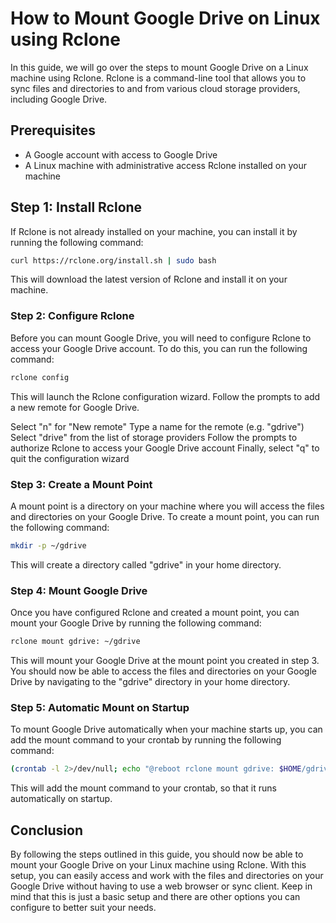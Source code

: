 # How to Mount Google Drive on Linux using Rclone #
In this guide, we will go over the steps to mount Google Drive on a Linux machine using Rclone. Rclone is a command-line tool that allows you to sync files and directories to and from various cloud storage providers, including Google Drive.

## Prerequisites ##
* A Google account with access to Google Drive
* A Linux machine with administrative access
Rclone installed on your machine
## Step 1: Install Rclone
If Rclone is not already installed on your machine, you can install it by running the following command:

```bash
curl https://rclone.org/install.sh | sudo bash
```
This will download the latest version of Rclone and install it on your machine.

### Step 2: Configure Rclone
Before you can mount Google Drive, you will need to configure Rclone to access your Google Drive account. To do this, you can run the following command:

```bash
rclone config
```
This will launch the Rclone configuration wizard. Follow the prompts to add a new remote for Google Drive.

Select "n" for "New remote"
Type a name for the remote (e.g. "gdrive")
Select "drive" from the list of storage providers
Follow the prompts to authorize Rclone to access your Google Drive account
Finally, select "q" to quit the configuration wizard

### Step 3: Create a Mount Point
A mount point is a directory on your machine where you will access the files and directories on your Google Drive. To create a mount point, you can run the following command:

```bash
mkdir -p ~/gdrive
```
This will create a directory called "gdrive" in your home directory.

### Step 4: Mount Google Drive
Once you have configured Rclone and created a mount point, you can mount your Google Drive by running the following command:

```bash
rclone mount gdrive: ~/gdrive
```
This will mount your Google Drive at the mount point you created in step 3. You should now be able to access the files and directories on your Google Drive by navigating to the "gdrive" directory in your home directory.

### Step 5: Automatic Mount on Startup
To mount Google Drive automatically when your machine starts up, you can add the mount command to your crontab by running the following command:

```bash
(crontab -l 2>/dev/null; echo "@reboot rclone mount gdrive: $HOME/gdrive") | crontab -
```
This will add the mount command to your crontab, so that it runs automatically on startup.


## Conclusion
By following the steps outlined in this guide, you should now be able to mount your Google Drive on your Linux machine using Rclone. With this setup, you can easily access and work with the files and directories on your Google Drive without having to use a web browser or sync client. Keep in mind that this is just a basic setup and there are other options you can configure to better suit your needs.
